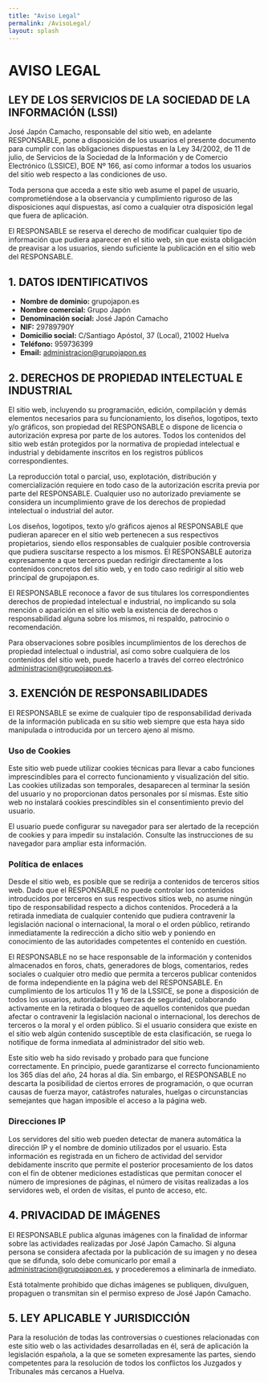 ```yaml
---
title: "Aviso Legal"
permalink: /AvisoLegal/
layout: splash
---
```


# AVISO LEGAL

## LEY DE LOS SERVICIOS DE LA SOCIEDAD DE LA INFORMACIÓN (LSSI)

José Japón Camacho, responsable del sitio web, en adelante RESPONSABLE, pone a disposición de los usuarios el presente documento para cumplir con las obligaciones dispuestas en la Ley 34/2002, de 11 de julio, de Servicios de la Sociedad de la Información y de Comercio Electrónico (LSSICE), BOE Nº 166, así como informar a todos los usuarios del sitio web respecto a las condiciones de uso.

Toda persona que acceda a este sitio web asume el papel de usuario, comprometiéndose a la observancia y cumplimiento riguroso de las disposiciones aquí dispuestas, así como a cualquier otra disposición legal que fuera de aplicación.

El RESPONSABLE se reserva el derecho de modificar cualquier tipo de información que pudiera aparecer en el sitio web, sin que exista obligación de preavisar a los usuarios, siendo suficiente la publicación en el sitio web del RESPONSABLE.

## 1. DATOS IDENTIFICATIVOS

- **Nombre de dominio:** grupojapon.es
- **Nombre comercial:** Grupo Japón
- **Denominación social:** José Japón Camacho
- **NIF:** 29789790Y
- **Domicilio social:** C/Santiago Apóstol, 37 (Local), 21002 Huelva
- **Teléfono:** 959736399
- **Email:** administracion@grupojapon.es

## 2. DERECHOS DE PROPIEDAD INTELECTUAL E INDUSTRIAL

El sitio web, incluyendo su programación, edición, compilación y demás elementos necesarios para su funcionamiento, los diseños, logotipos, texto y/o gráficos, son propiedad del RESPONSABLE o dispone de licencia o autorización expresa por parte de los autores. Todos los contenidos del sitio web están protegidos por la normativa de propiedad intelectual e industrial y debidamente inscritos en los registros públicos correspondientes.

La reproducción total o parcial, uso, explotación, distribución y comercialización requiere en todo caso de la autorización escrita previa por parte del RESPONSABLE. Cualquier uso no autorizado previamente se considera un incumplimiento grave de los derechos de propiedad intelectual o industrial del autor.

Los diseños, logotipos, texto y/o gráficos ajenos al RESPONSABLE que pudieran aparecer en el sitio web pertenecen a sus respectivos propietarios, siendo ellos responsables de cualquier posible controversia que pudiera suscitarse respecto a los mismos. El RESPONSABLE autoriza expresamente a que terceros puedan redirigir directamente a los contenidos concretos del sitio web, y en todo caso redirigir al sitio web principal de grupojapon.es.

El RESPONSABLE reconoce a favor de sus titulares los correspondientes derechos de propiedad intelectual e industrial, no implicando su sola mención o aparición en el sitio web la existencia de derechos o responsabilidad alguna sobre los mismos, ni respaldo, patrocinio o recomendación.

Para observaciones sobre posibles incumplimientos de los derechos de propiedad intelectual o industrial, así como sobre cualquiera de los contenidos del sitio web, puede hacerlo a través del correo electrónico administracion@grupojapon.es.

## 3. EXENCIÓN DE RESPONSABILIDADES

El RESPONSABLE se exime de cualquier tipo de responsabilidad derivada de la información publicada en su sitio web siempre que esta haya sido manipulada o introducida por un tercero ajeno al mismo.

### Uso de Cookies

Este sitio web puede utilizar cookies técnicas para llevar a cabo funciones imprescindibles para el correcto funcionamiento y visualización del sitio. Las cookies utilizadas son temporales, desaparecen al terminar la sesión del usuario y no proporcionan datos personales por sí mismas. Este sitio web no instalará cookies prescindibles sin el consentimiento previo del usuario.

El usuario puede configurar su navegador para ser alertado de la recepción de cookies y para impedir su instalación. Consulte las instrucciones de su navegador para ampliar esta información.

### Política de enlaces

Desde el sitio web, es posible que se redirija a contenidos de terceros sitios web. Dado que el RESPONSABLE no puede controlar los contenidos introducidos por terceros en sus respectivos sitios web, no asume ningún tipo de responsabilidad respecto a dichos contenidos. Procederá a la retirada inmediata de cualquier contenido que pudiera contravenir la legislación nacional o internacional, la moral o el orden público, retirando inmediatamente la redirección a dicho sitio web y poniendo en conocimiento de las autoridades competentes el contenido en cuestión.

El RESPONSABLE no se hace responsable de la información y contenidos almacenados en foros, chats, generadores de blogs, comentarios, redes sociales o cualquier otro medio que permita a terceros publicar contenidos de forma independiente en la página web del RESPONSABLE. En cumplimiento de los artículos 11 y 16 de la LSSICE, se pone a disposición de todos los usuarios, autoridades y fuerzas de seguridad, colaborando activamente en la retirada o bloqueo de aquellos contenidos que puedan afectar o contravenir la legislación nacional o internacional, los derechos de terceros o la moral y el orden público. Si el usuario considera que existe en el sitio web algún contenido susceptible de esta clasificación, se ruega lo notifique de forma inmediata al administrador del sitio web.

Este sitio web ha sido revisado y probado para que funcione correctamente. En principio, puede garantizarse el correcto funcionamiento los 365 días del año, 24 horas al día. Sin embargo, el RESPONSABLE no descarta la posibilidad de ciertos errores de programación, o que ocurran causas de fuerza mayor, catástrofes naturales, huelgas o circunstancias semejantes que hagan imposible el acceso a la página web.

### Direcciones IP

Los servidores del sitio web pueden detectar de manera automática la dirección IP y el nombre de dominio utilizados por el usuario. Esta información es registrada en un fichero de actividad del servidor debidamente inscrito que permite el posterior procesamiento de los datos con el fin de obtener mediciones estadísticas que permitan conocer el número de impresiones de páginas, el número de visitas realizadas a los servidores web, el orden de visitas, el punto de acceso, etc.

## 4. PRIVACIDAD DE IMÁGENES

El RESPONSABLE publica algunas imágenes con la finalidad de informar sobre las actividades realizadas por José Japón Camacho. Si alguna persona se considera afectada por la publicación de su imagen y no desea que se difunda, solo debe comunicarlo por email a administracion@grupojapon.es, y procederemos a eliminarla de inmediato.

Está totalmente prohibido que dichas imágenes se publiquen, divulguen, propaguen o transmitan sin el permiso expreso de José Japón Camacho.

## 5. LEY APLICABLE Y JURISDICCIÓN

Para la resolución de todas las controversias o cuestiones relacionadas con este sitio web o las actividades desarrolladas en él, será de aplicación la legislación española, a la que se someten expresamente las partes, siendo competentes para la resolución de todos los conflictos los Juzgados y Tribunales más cercanos a Huelva.
